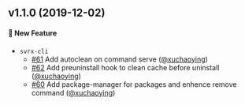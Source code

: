 ## v1.1.0 (2019-12-02)

#### :rocket: New Feature
* `svrx-cli`
  * [#61](https://github.com/svrxjs/svrx-cli/pull/61) Add autoclean on command serve ([@xuchaoying](https://github.com/xuchaoying))
  * [#62](https://github.com/svrxjs/svrx-cli/pull/62) Add preuninstall hook to clean cache before uninstall ([@xuchaoying](https://github.com/xuchaoying))
  * [#60](https://github.com/svrxjs/svrx-cli/pull/60) Add package-manager for packages and enhence remove command ([@xuchaoying](https://github.com/xuchaoying))
